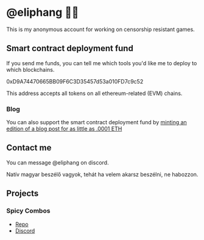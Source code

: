 # @eliphang 🐘🧛

This is my anonymous account for working on censorship resistant games.

## Smart contract deployment fund

If you send me funds, you can tell me which tools you'd like me to deploy to which blockchains.

0xD9A74470665BB09F6C3D35457d53a010FD7c9c52

This address accepts all tokens on all ethereum-related (EVM) chains.

### Blog

You can also support the smart contract deployment fund by [minting an edition of a blog post for as little as .0001 ETH](https://mirror.xyz/0xD9A74470665BB09F6C3D35457d53a010FD7c9c52)

## Contact me

You can message @eliphang on discord.

Natív magyar beszélő vagyok, tehát ha velem akarsz beszélni, ne habozzon.

## Projects

### Spicy Combos

* [Repo](https://github.com/eliphang/spicy-combos)
* [Discord](https://discord.gg/yaEXnWUQN3)
